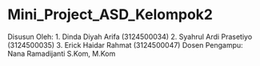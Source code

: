 # Mini_Project_ASD_Kelompok2
Disusun Oleh: 1.     Dinda Diyah Arifa (3124500034) 2.     Syahrul Ardi Prasetiyo (3124500035) 3.     Erick Haidar Rahmat (3124500047)   Dosen Pengampu: Nana Ramadijanti S.Kom, M.Kom 
